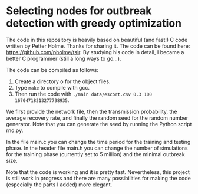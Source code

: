# Selecting nodes for outbreak detection with greedy optimization

The code in this repository is heavily based on beautiful (and fast!) C code written by Petter Holme. Thanks for sharing it. The code can be found here: https://github.com/pholme/tsir. By studying his code in detail, I became a better C programmer (still a long ways to go...).

The code can be compiled as follows:
1. Create a directory o for the object files.
2. Type `make` to compile with gcc.
3. Then run the code with `./main data/escort.csv 0.3 100 16704718213277798935`.

We first provide the network file, then the transmission probability, the average recovery rate, and finally the random seed for the random number generator. Note that you can generate the seed by running the Python script rnd.py.

In the file main.c you can change the time period for the training and testing phase. In the header file main.h you can change the number of simulations for the training phase (currently set to 5 million) and the minimal outbreak size.

Note that the code is working and it is pretty fast. Nevertheless, this project is still work in progress and there are many possibilities for making the code (especially the parts I added) more elegant.
